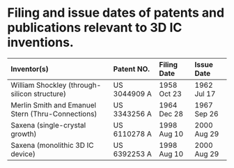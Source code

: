 
# Filing and issue dates of patents and publications relevant to 3D IC inventions.

|Inventor(s)                                    | Patent NO.   | Filing Date | Issue Date |
| :---------------------------------------------| :----------- | :---------- | :--------- |
| William Shockley (through-silicon structure)  | US 3044909 A | 1958 Oct 23  |1962 Jul 17  |
| Merlin Smith and Emanuel Stern (Thru-Connections) | US 3343256 A | 1964 Dec 28  |1967 Sep 26  |
| Saxena (single-crystal growth) | US 6110278 A | 1998 Aug 10 |2000 Aug 29 |
| Saxena (monolithic 3D IC device) | US 6392253 A | 1998 Aug 10 |2000 Aug 29 |

